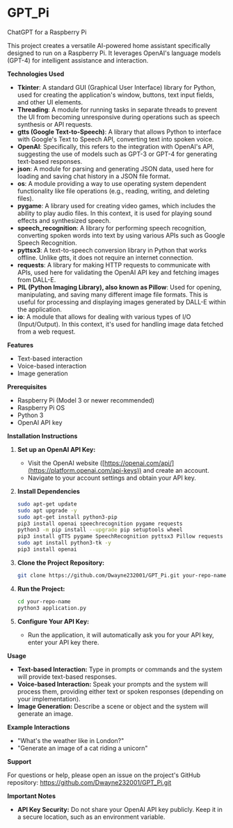 # GPT_Pi
ChatGPT for a Raspberry Pi

This project creates a versatile AI-powered home assistant specifically designed to run on a Raspberry Pi. It leverages OpenAI's language models (GPT-4) for intelligent assistance and interaction.

**Technologies Used**

- **Tkinter**: A standard GUI (Graphical User Interface) library for Python, used for creating the application's window, buttons, text input fields, and other UI elements.
- **Threading**: A module for running tasks in separate threads to prevent the UI from becoming unresponsive during operations such as speech synthesis or API requests.
- **gtts (Google Text-to-Speech)**: A library that allows Python to interface with Google's Text to Speech API, converting text into spoken voice.
- **OpenAI**: Specifically, this refers to the integration with OpenAI's API, suggesting the use of models such as GPT-3 or GPT-4 for generating text-based responses.
- **json**: A module for parsing and generating JSON data, used here for loading and saving chat history in a JSON file format.
- **os**: A module providing a way to use operating system dependent functionality like file operations (e.g., reading, writing, and deleting files).
- **pygame**: A library used for creating video games, which includes the ability to play audio files. In this context, it is used for playing sound effects and synthesized speech.
- **speech_recognition**: A library for performing speech recognition, converting spoken words into text by using various APIs such as Google Speech Recognition.
- **pyttsx3**: A text-to-speech conversion library in Python that works offline. Unlike gtts, it does not require an internet connection.
- **requests**: A library for making HTTP requests to communicate with APIs, used here for validating the OpenAI API key and fetching images from DALL-E.
- **PIL (Python Imaging Library), also known as Pillow**: Used for opening, manipulating, and saving many different image file formats. This is useful for processing and displaying images generated by DALL-E within the application.
- **io**: A module that allows for dealing with various types of I/O (Input/Output). In this context, it's used for handling image data fetched from a web request.


**Features** 

* Text-based interaction
* Voice-based interaction
* Image generation

**Prerequisites**

* Raspberry Pi (Model 3 or newer recommended)
* Raspberry Pi OS
* Python 3
* OpenAI API key 

**Installation Instructions**

1. **Set up an OpenAI API Key:**
   * Visit the OpenAI website ([https://openai.com/api/](https://platform.openai.com/api-keys)) and create an account.
   * Navigate to your account settings and obtain your API key.

2. **Install Dependencies**
   ```bash
   sudo apt-get update
   sudo apt upgrade -y
   sudo apt-get install python3-pip 
   pip3 install openai speechrecognition pygame requests 
   python3 -m pip install --upgrade pip setuptools wheel
   pip3 install gTTS pygame SpeechRecognition pyttsx3 Pillow requests
   sudo apt install python3-tk -y
   pip3 install openai

3. **Clone the Project Repository:**
   ```bash
   git clone https://github.com/Dwayne232001/GPT_Pi.git your-repo-name

4. **Run the Project:**
   ```bash
   cd your-repo-name
   python3 application.py 

5. **Configure Your API Key:**
   * Run the application, it will automatically ask you for your API key, enter your API key there.

**Usage**

* **Text-based Interaction:** Type in prompts or commands and the system will provide text-based responses.
* **Voice-based Interaction:** Speak your prompts and the system will process them, providing either text or spoken responses (depending on your implementation).
* **Image Generation:** Describe a scene or object and the system will generate an image.

**Example Interactions**

* "What's the weather like in London?"
* "Generate an image of a cat riding a unicorn" 

**Support**

For questions or help, please open an issue on the project's GitHub repository: https://github.com/Dwayne232001/GPT_Pi.git

**Important Notes**

* **API Key Security:** Do not share your OpenAI API key publicly. Keep it in a secure location, such as an environment variable.
